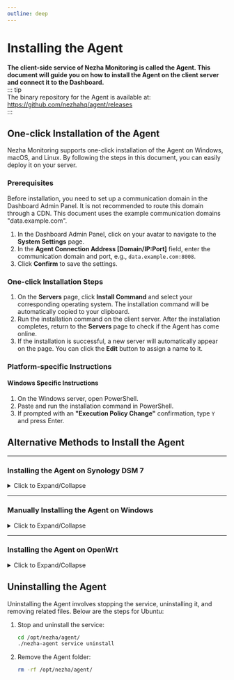 ```yaml
---
outline: deep
---
```

# Installing the Agent

**The client-side service of Nezha Monitoring is called the Agent. This document will guide you on how to install the Agent on the client server and connect it to the Dashboard.**  
::: tip  
The binary repository for the Agent is available at: <https://github.com/nezhahq/agent/releases>  
:::

## One-click Installation of the Agent

Nezha Monitoring supports one-click installation of the Agent on Windows, macOS, and Linux. By following the steps in this document, you can easily deploy it on your server.

### Prerequisites

Before installation, you need to set up a communication domain in the Dashboard Admin Panel. It is not recommended to route this domain through a CDN. This document uses the example communication domains "data.example.com".  
1. In the Dashboard Admin Panel, click on your avatar to navigate to the **System Settings** page.  
2. In the **Agent Connection Address [Domain/IP:Port]** field, enter the communication domain and port, e.g., `data.example.com:8008`.  
3. Click **Confirm** to save the settings.

### One-click Installation Steps

1. On the **Servers** page, click **Install Command** and select your corresponding operating system. The installation command will be automatically copied to your clipboard.  
2. Run the installation command on the client server. After the installation completes, return to the **Servers** page to check if the Agent has come online.  
3. If the installation is successful, a new server  will automatically appear on the page. You can click the **Edit** button to assign a name to it.  

### Platform-specific Instructions

#### Windows Specific Instructions
1. On the Windows server, open PowerShell.  
2. Paste and run the installation command in PowerShell.  
3. If prompted with an **"Execution Policy Change"** confirmation, type `Y` and press Enter.

## Alternative Methods to Install the Agent

---

### Installing the Agent on Synology DSM 7

<details>
  <summary>Click to Expand/Collapse</summary>

Since Synology NAS devices are based on specific versions of Linux, their shell environments and package managers differ from standard Linux systems, making one-click installation scripts unsupported. Therefore, you need to manually install the Agent by following these steps:

---

#### 1. Preparation

1. **Ensure Administrator Privileges**  
   - Log in to the Synology management interface or SSH into the device using an administrator account.

2. **Install Necessary Dependencies**  
   Ensure that your Synology device has `wget`, `unzip`, or `curl` installed.

::: tip  
Alternatively, you can download and extract the Nezha Agent binaries in advance and manually upload them via Synology's DSM File Station, bypassing the need to install dependencies.
:::

---

#### 2. Download the Nezha Agent

1. **Determine the Synology CPU Architecture**  
   Use the following command to identify your device's architecture:
   ```bash
   uname -m
   ```
   Common architecture mappings:
   - `x86_64` corresponds to `amd64`
   - `armv7l` or `aarch64` corresponds to `arm`

2. **Download the Appropriate Nezha Agent Binary**  
   Select the correct download link based on your device's architecture. For example, for `amd64`:
   ```bash
   wget -O nezha-agent.zip https://github.com/nezhahq/agent/releases/latest/download/nezha-agent_linux_amd64.zip
   ```

3. **Extract the Files**  
   Extract the downloaded archive to a specified directory, such as `/opt/nezha`:
   ```bash
   mkdir -p /opt/nezha
   unzip nezha-agent.zip -d /opt/nezha
   ```

4. **Grant Execute Permissions**
   ```bash
   chmod +x /opt/nezha/nezha-agent
   ```
---

#### 3. Create the Configuration File

1. **Create and Edit the Configuration File**  
   In the `/opt/nezha` directory, create a `config.yml` file with the following content:
   ```yaml
   client_secret: your_agent_secret
   debug: false
   disable_auto_update: false
   disable_command_execute: false
   disable_force_update: false
   disable_nat: false
   disable_send_query: false
   gpu: false
   insecure_tls: false
   ip_report_period: 1800
   report_delay: 1
   server: data.example.com:8008
   skip_connection_count: false
   skip_procs_count: false
   temperature: false
   tls: false 
   use_gitee_to_upgrade: false
   use_ipv6_country_code: false
   uuid: your_uuid
   ```
   - **Field Descriptions**:
     - `server`: Replace with your Dashboard address and port, e.g., `data.example.com:8008`.
     - `client_secret`: Replace with the `agentsecretkey` from the Dashboard's configuration file, typically located at `/opt/nezha/dashboard/data/config.yaml`.
     - `uuid`: Generate a unique identifier for this Agent using the `uuidgen` command:
       ```bash
       uuidgen
       ```
   - **Save the File**: Save the file to `/opt/nezha/config.yml`.

---

#### 4. Create a systemd Service File

1. **Create the Service File**  
   In the `/etc/systemd/system/` directory, create a `nezha-agent.service` file:
   ```bash
   sudo nano /etc/systemd/system/nezha-agent.service
   ```

2. **Add the Following Content**:
   ```ini
   [Unit]
   Description=Nezha Agent
   After=network.target

   [Service]
   Type=simple
   User=root
   Group=root
   ExecStart=/opt/nezha/nezha-agent -c /opt/nezha/config.yml
   Restart=always
   RestartSec=5

   [Install]
   WantedBy=multi-user.target
   ```

3. **Save the File and Reload Service Configuration**:
   ```bash
   sudo systemctl daemon-reload
   ```

---
    
#### 5. Start the Agent

1. **Start the Service**  
   Use the following command to start the Agent:
   ```bash
   sudo systemctl start nezha-agent
   ```

2. **Enable the Service to Start on Boot**  
   ```bash
   sudo systemctl enable nezha-agent
   ```

3. **Check Service Status**  
   Ensure the Agent is running correctly:
   ```bash
   sudo systemctl status nezha-agent
   ```

---
    
#### 6. Verify Agent Connection

1. Log in to the Dashboard and check if a new device has come online.
2. Ensure the Agent is running smoothly without any error logs.

</details>

---

### Manually Installing the Agent on Windows

<details>
  <summary>Click to Expand/Collapse</summary>

In addition to the one-click script, Windows systems can also install the Agent by downloading the corresponding binary files and manually configuring them. Follow the steps below:

---

#### 1. Preparation

1. **Ensure Administrator Privileges**  
   Log in to the Windows system using an administrator account.

2. **Install Necessary Tools**  
   - Ensure you have a decompression tool installed, such as `7-Zip` or `WinRAR`.

---

#### 2. Download the Nezha Agent

1. **Confirm System Architecture**  
   - Windows systems are generally `amd64` architecture, so download the corresponding binary.

2. **Download the Nezha Agent Files**  
   - Visit the [Nezha Agent Releases](https://github.com/nezhahq/agent/releases) page and download the version suitable for `Windows`, for example:
     ```plaintext
     nezha-agent_windows_amd64.zip
     ```

3. **Extract the Files**  
   - Extract the downloaded archive to a designated directory, such as `C:\nezha`.

---

#### 3. Create the Configuration File

1. **Create and Edit the Configuration File**  
   In the extracted directory, create a `config.yml` file with the following content:
   ```yaml
   client_secret: your_agent_secret
   debug: false
   disable_auto_update: false
   disable_command_execute: false
   disable_force_update: false
   disable_nat: false
   disable_send_query: false
   gpu: false
   insecure_tls: false
   ip_report_period: 1800
   report_delay: 1
   server: data.example.com:8008
   skip_connection_count: false
   skip_procs_count: false
   temperature: false
   tls: false 
   use_gitee_to_upgrade: false
   use_ipv6_country_code: false
   uuid: your_uuid
   ```
   - **Field Descriptions**:
     - `server`: Replace with your Dashboard address and port, e.g., `data.example.com:8008`.
     - `client_secret`: Replace with the `agentsecretkey` from the Dashboard's configuration file, typically located at `/opt/nezha/dashboard/data/config.yaml`.
     - `uuid`: Generate a unique identifier for this Agent using an online tool.
    
2. **Save the File**  
   Save the file as `config.yml` in the Agent's directory.

---

#### 4. Run the Agent

1. **Run the Agent with Administrator Privileges**  
   Open CMD with administrator rights, navigate to the Agent's directory, and execute the following command:
   ```powershell
   nezha-agent.exe -c config.yml
   ```

2. **Verify the Connection**  
   - Log in to the Dashboard and check if a new device has come online.
   - If there are no error messages in the Agent's logs, the installation is successful.

---

#### 5. Configure the Agent to Run as a Service

1. **Install as a Service**  
   - Navigate to the Agent's directory in CMD and run:
     ```powershell
     nezha-agent.exe service install
     ```

2. **Start the Service**  
   - After successful installation, the Agent will automatically start as a service and will run on system boot.

3. **Uninstall the Service**  
   - To uninstall the service, run the following command:
     ```powershell
     nezha-agent.exe service uninstall
     ```

</details>

---
    
### Installing the Agent on OpenWrt

<details>
  <summary>Click to Expand/Collapse</summary>

OpenWrt is a lightweight Linux distribution. Installing the Nezha Agent on OpenWrt requires manual downloading and configuration. Follow the steps below:

---

#### 1. Preparation

1. **Ensure Administrator Privileges**  
   - SSH into the OpenWrt device using the `root` account.

2. **Install Necessary Tools**  
   - Update the package list and install required tools:
     ```bash
     opkg update
     opkg install wget unzip
     ```

---

#### 2. Download the Nezha Agent

1. **Determine System Architecture**  
   Use the following command to identify the device's architecture:
   ```bash
   uname -m
   ```
   Common architecture mappings:
   - `x86_64` corresponds to `nezha-agent_linux_amd64.zip`
   - `arm` or `aarch64` corresponds to `nezha-agent_linux_arm.zip`

2. **Download the Appropriate Nezha Agent**  
   Replace `<arch>` with your device's architecture:
   ```bash
   wget -O nezha-agent.zip https://github.com/nezhahq/agent/releases/latest/download/nezha-agent_linux_<arch>.zip
   ```

3. **Extract the Files**  
   Extract the archive to the `/etc/nezha` directory:
   ```bash
   mkdir -p /etc/nezha
   unzip nezha-agent.zip -d /etc/nezha
   ```

---

#### 3. Create the Configuration File

1. **Create the Configuration File**  
   Create and edit the `/etc/nezha/config.yml` file:
   ```bash
   touch /etc/nezha/config.yml
   vi /etc/nezha/config.yml
   ```
   Add the following content:
   ```yaml
   client_secret: your_agent_secret
   debug: false
   disable_auto_update: false
   disable_command_execute: false
   disable_force_update: false
   disable_nat: false
   disable_send_query: false
   gpu: false
   insecure_tls: false
   ip_report_period: 1800
   report_delay: 1
   server: data.example.com:8008
   skip_connection_count: false
   skip_procs_count: false
   temperature: false
   tls: false 
   use_gitee_to_upgrade: false
   use_ipv6_country_code: false
   uuid: your_uuid
   ```

2. **Save the Configuration File**  
   Ensure the configuration file is saved at `/etc/nezha/config.yml`.

---

#### 4. Run the Agent

1. **Grant Execute Permissions and Start the Agent**  
   ```bash
   chmod +x /etc/nezha/nezha-agent
   /etc/nezha/nezha-agent -c /etc/nezha/config.yml
   ```

2. **Verify Agent Connection**  
   - Log in to the Dashboard Admin Panel and check if a new device has come online.
   - Ensure the Agent is running correctly.

---

#### 5. Configure the Agent to Start on Boot

1. **Create a Service Script**  
   Create a service script at `/etc/init.d/nezha-service`:
   ```bash
   vi /etc/init.d/nezha-service
   ```

2. **Add the Following Content**  
   Replace `/etc/nezha/nezha-agent` and `/etc/nezha/config.yml` with the correct paths if different:
   ```bash
   #!/bin/sh /etc/rc.common

   START=99
   USE_PROCD=1

   start_service() {
       procd_open_instance
       procd_set_param command /etc/nezha/nezha-agent -c /etc/nezha/config.yml
       procd_set_param respawn
       procd_close_instance
   }

   stop_service() {
       killall nezha-agent
   }

   restart() {
       stop
       sleep 2
       start
   }
   ```

3. **Grant Execute Permissions**  
   ```bash
   chmod +x /etc/init.d/nezha-service
   ```

4. **Enable and Start the Service**  
   ```bash
   /etc/init.d/nezha-service enable
   /etc/init.d/nezha-service start
   ```

5. **Verify Service Status**  
   Check if the service is running correctly:
   ```bash
   ps | grep nezha-agent
   ```

---
    
#### Note

- **Configuration File Path**: Ensure the paths to the configuration files (e.g., `/etc/nezha/config.yml`) are correct in the service scripts.
- **Service Management**: You can manage the service using the following commands:
  - Manually start the service:
    ```bash
    /etc/init.d/nezha-service start
    ```
  - Stop the service:
    ```bash
    /etc/init.d/nezha-service stop
    ```
  - Restart the service:
    ```bash
    /etc/init.d/nezha-service restart
    ```
- **Log Troubleshooting**: If the Agent fails to start correctly, check relevant logs using `logread` to identify issues.
</details>

## Uninstalling the Agent

Uninstalling the Agent involves stopping the service, uninstalling it, and removing related files. Below are the steps for Ubuntu:

1. Stop and uninstall the service:
   ```bash
   cd /opt/nezha/agent/
   ./nezha-agent service uninstall
   ```

2. Remove the Agent folder:
   ```bash
   rm -rf /opt/nezha/agent/
   ```